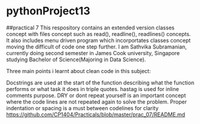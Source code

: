 # pythonProject13
##practical 7
This respository contains an extended version classes concept with files concept such as read(), readline(), readlines() concepts. It also includes menu driven program which incorportates classes concept moving the difficult of code one step further. 
I am Sathvika Subramanian, currently doing second semester in James Cook university, Singapore studying Bachelor of Science(Majoring in Data Science).

Three main points i learnt about clean code in this subject:

Docstrings are used at the start of the function describing what the function performs or what task it does in triple quotes. hastag is used for inline comments purpose.
DRY or dont repeat yourself is an important concept where the code lines are not repeated again to solve the problem.
Proper indentation or spacing is a must between codelines for clarity
https://github.com/CP1404/Practicals/blob/master/prac_07/README.md
